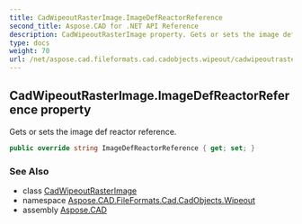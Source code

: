 ```yaml
---
title: CadWipeoutRasterImage.ImageDefReactorReference
second_title: Aspose.CAD for .NET API Reference
description: CadWipeoutRasterImage property. Gets or sets the image def reactor reference
type: docs
weight: 70
url: /net/aspose.cad.fileformats.cad.cadobjects.wipeout/cadwipeoutrasterimage/imagedefreactorreference/
---
```

## CadWipeoutRasterImage.ImageDefReactorReference property

Gets or sets the image def reactor reference.

```csharp
public override string ImageDefReactorReference { get; set; }
```

### See Also

* class [CadWipeoutRasterImage](../)
* namespace [Aspose.CAD.FileFormats.Cad.CadObjects.Wipeout](../../cadwipeoutrasterimage/)
* assembly [Aspose.CAD](../../../)


